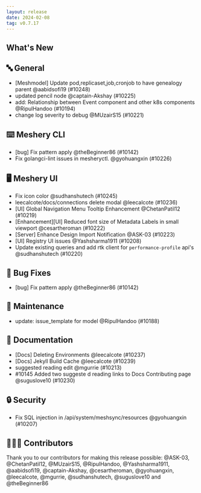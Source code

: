 ```yaml
---
layout: release
date: 2024-02-08
tag: v0.7.17
---
```


## What's New
## 🔤 General
- [Meshmodel] Update pod,replicaset,job,cronjob to have genealogy parent @aabidsofi19 (#10248)
- updated pencil node @captain-Akshay (#10225)
- add: Relationship between Event component and other k8s components @RipulHandoo (#10194)
- change log severity to debug @MUzairS15 (#10221)

## ⌨️ Meshery CLI

- [bug] Fix pattern apply @theBeginner86 (#10142)
- Fix golangci-lint issues in mesheryctl. @gyohuangxin (#10226)

## 🖥 Meshery UI

- Fix icon color @sudhanshutech (#10245)
- leecalcote/docs/connections delete modal @leecalcote (#10236)
- [UI] Global Navigation Menu Tooltip Enhancement @ChetanPatil12 (#10219)
- [Enhancement][UI] Reduced font size of Metadata Labels in small viewport @cesartheroman (#10222)
- [Server] Enhance Design Import Notification @ASK-03 (#10223)
- [UI] Registry UI issues @Yashsharma1911 (#10208)
- Update existing queries and add rtk client for `performance-profile` api's @sudhanshutech (#10220)

## 🐛 Bug Fixes

- [bug] Fix pattern apply @theBeginner86 (#10142)

## 🧰 Maintenance

- update: issue_template for model @RipulHandoo (#10188)

## 📖 Documentation

- [Docs] Deleting Environments @leecalcote (#10237)
- [Docs] Jekyll Build Cache @leecalcote (#10239)
- suggested reading edit @mgurrie (#10213)
- #10145 Added two suggeste d reading links to Docs Contributing page @suguslove10 (#10230)

## 🔒 Security

- Fix SQL injection in /api/system/meshsync/resources @gyohuangxin (#10207)

## 👨🏽‍💻 Contributors

Thank you to our contributors for making this release possible:
@ASK-03, @ChetanPatil12, @MUzairS15, @RipulHandoo, @Yashsharma1911, @aabidsofi19, @captain-Akshay, @cesartheroman, @gyohuangxin, @leecalcote, @mgurrie, @sudhanshutech, @suguslove10 and @theBeginner86
